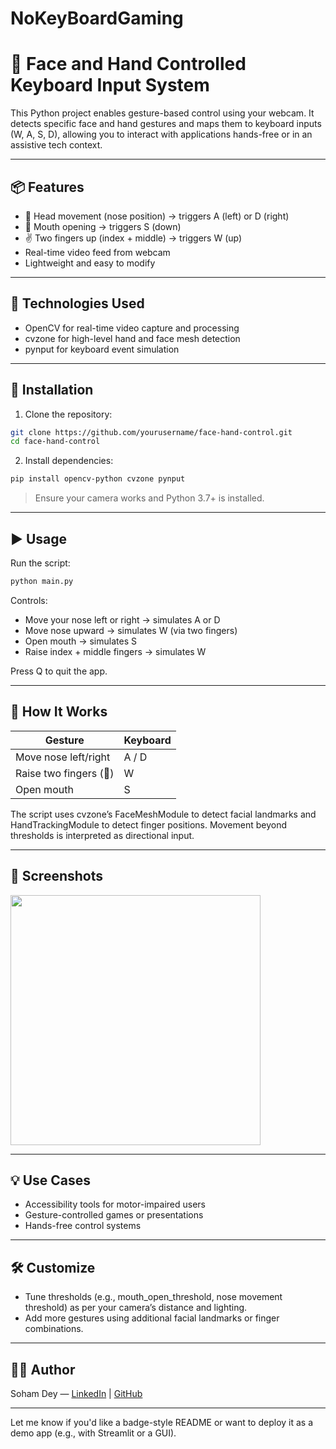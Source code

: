 # NoKeyBoardGaming

# 🧠 Face and Hand Controlled Keyboard Input System

This Python project enables gesture-based control using your webcam. It detects specific face and hand gestures and maps them to keyboard inputs (W, A, S, D), allowing you to interact with applications hands-free or in an assistive tech context.

---

## 📦 Features

* 👃 Head movement (nose position) → triggers A (left) or D (right)
* 👄 Mouth opening → triggers S (down)
* ✌️ Two fingers up (index + middle) → triggers W (up)
* Real-time video feed from webcam
* Lightweight and easy to modify

---

## 🚀 Technologies Used

* OpenCV for real-time video capture and processing
* cvzone for high-level hand and face mesh detection
* pynput for keyboard event simulation

---

## 🔧 Installation

1. Clone the repository:

```bash
git clone https://github.com/yourusername/face-hand-control.git
cd face-hand-control
```

2. Install dependencies:

```bash
pip install opencv-python cvzone pynput
```

> Ensure your camera works and Python 3.7+ is installed.

---

## ▶️ Usage

Run the script:

```bash
python main.py
```

Controls:

* Move your nose left or right → simulates A or D
* Move nose upward → simulates W (via two fingers)
* Open mouth → simulates S
* Raise index + middle fingers → simulates W

Press Q to quit the app.

---

## 🧠 How It Works

| Gesture                | Keyboard |
| ---------------------- | -------- |
| Move nose left/right   | A / D    |
| Raise two fingers (🖖) | W        |
| Open mouth             | S        |

The script uses cvzone’s FaceMeshModule to detect facial landmarks and HandTrackingModule to detect finger positions. Movement beyond thresholds is interpreted as directional input.

---

## 📸 Screenshots

<p float="left">
  <img src="screenshot.png" width="400" />
</p>

---

## 💡 Use Cases

* Accessibility tools for motor-impaired users
* Gesture-controlled games or presentations
* Hands-free control systems

---

## 🛠️ Customize

* Tune thresholds (e.g., mouth\_open\_threshold, nose movement threshold) as per your camera’s distance and lighting.
* Add more gestures using additional facial landmarks or finger combinations.

---

## 🧑‍💻 Author

Soham Dey — [LinkedIn](https://www.linkedin.com/in/soham-dey-891332256) | [GitHub](https://github.com/7sohamd)

---

Let me know if you'd like a badge-style README or want to deploy it as a demo app (e.g., with Streamlit or a GUI).
